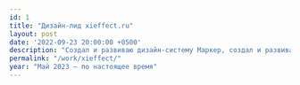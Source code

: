 ```yaml
---
id: 1
title: "Дизайн-лид xieffect.ru"
layout: post
date: '2022-09-23 20:00:00 +0500'
description: "Создал и развиваю дизайн-систему Маркер, создал и развиваю айдентику сервиса, слежу за удобством и качеством продукта. Разработал лэндинги вакансий и сервиса"
permalink: "/work/xieffect/"
year: "Май 2023 — по настоящее время"
---
```

